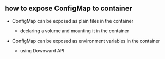 ## how to expose ConfigMap to container
- ConfigMap can be exposed as plain files in the container
    - declaring a volume and mounting it in the container

- ConfigMap can be exposed as environment variables in the container
    - using Downward API